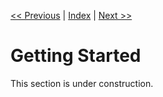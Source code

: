 [<< Previous](./introduction.md) | [Index](./index.md) | [Next >>](./types.md)

# Getting Started

This section is under construction.